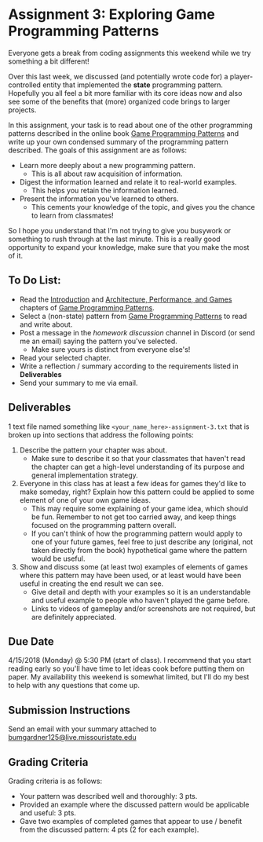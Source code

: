 # Assignment 3: Exploring Game Programming Patterns

Everyone gets a break from coding assignments this weekend while we try something a bit different!

Over this last week, we discussed (and potentially wrote code for) a player-controlled entity that implemented the **state** programming pattern. 
Hopefully you all feel a bit more familiar with its core ideas now and also see some of the benefits that (more) organized code brings to larger projects. 

In this assignment, your task is to read about one of the other programming patterns described in the online book [Game Programming Patterns](http://gameprogrammingpatterns.com/contents.html) and write up
your own condensed summary of the programming pattern described. The goals of this assignment are as follows:

 * Learn more deeply about a new programming pattern.
   * This is all about raw acquisition of information.
 * Digest the information learned and relate it to real-world examples.
   * This helps you retain the information learned.
 * Present the information you've learned to others.
   * This cements your knowledge of the topic, and gives you the chance to learn from classmates!
   
So I hope you understand that I'm not trying to give you busywork or something to rush through at the last minute. This is a really good opportunity to expand your knowledge, make sure that you make the most of it.

## To Do List:

 * Read the [Introduction](http://gameprogrammingpatterns.com/introduction.html) and [Architecture, Performance, and Games](http://gameprogrammingpatterns.com/architecture-performance-and-games.html) chapters of [Game Programming Patterns](http://gameprogrammingpatterns.com/contents.html).
 * Select a (non-state) pattern from [Game Programming Patterns](http://gameprogrammingpatterns.com/contents.html) to read and write about.
 * Post a message in the *homework discussion* channel in Discord (or send me an email) saying the pattern you've selected. 
   * Make sure yours is distinct from everyone else's!
 * Read your selected chapter.
 * Write a reflection / summary according to the requirements listed in **Deliverables**
 * Send your summary to me via email.
 
## Deliverables
1 text file named something like `<your_name_here>-assignment-3.txt` that is broken up into sections that address the following points:

 1. Describe the pattern your chapter was about.
    * Make sure to describe it so that your classmates that haven't read the chapter can get a high-level understanding of its purpose and general implementation strategy. 
 2. Everyone in this class has at least a few ideas for games they'd like to make someday, right? Explain how this pattern could be applied to some element of one of your own game ideas.
    * This may require some explaining of your game idea, which should be fun. Remember to not get too carried away, and keep things focused on the programming pattern overall.
    * If you can't think of how the programming pattern would apply to one of your future games, feel free to just describe any (original, not taken directly from the book) hypothetical game where the pattern would be useful.
 3. Show and discuss some (at least two) examples of elements of games where this pattern may have been used, or at least would have been useful in creating the end result we can see.
    * Give detail and depth with your examples so it is an understandable and useful example to people who haven't played the game before.
    * Links to videos of gameplay and/or screenshots are not required, but are definitely appreciated.

## Due Date 
4/15/2018 (Monday) @ 5:30 PM (start of class). I recommend that you start reading early so you'll have time to let ideas cook before putting them on paper. 
My availability this weekend is somewhat limited, but I'll do my best to help with any questions that come up.

## Submission Instructions 
Send an email with your summary attached to bumgardner125@live.missouristate.edu

## Grading Criteria
Grading criteria is as follows:

 * Your pattern was described well and thoroughly: 3 pts.
 * Provided an example where the discussed pattern would be applicable and useful: 3 pts.
 * Gave two examples of completed games that appear to use / benefit from the discussed pattern: 4 pts (2 for each example).
